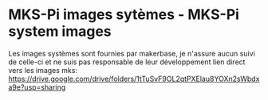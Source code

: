 # MKS-Pi images sytèmes  - MKS-Pi system images

Les images systèmes sont fournies par makerbase, je n'assure aucun suivi de celle-ci et ne suis pas responsable de leur développement
lien direct vers les images mks: https://drive.google.com/drive/folders/1tTuSvF9OL2qtPXElau8YOXn2sWbdxa9e?usp=sharing
